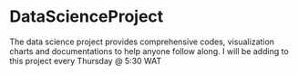 # DataScienceProject
The data  science project provides comprehensive codes, visualization charts and documentations to help anyone follow along.
I will be adding to this project every Thursday @ 5:30 WAT
